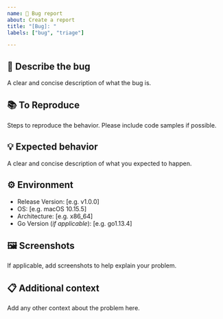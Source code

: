 ```yaml
---
name: 🐛 Bug report
about: Create a report
title: "[Bug]: "
labels: ["bug", "triage"]

---
```


## 🐞 Describe the bug

A clear and concise description of what the bug is.

## 📚 To Reproduce

Steps to reproduce the behavior. Please include code samples if possible.

## 💡 Expected behavior

A clear and concise description of what you expected to happen.

## ⚙️ Environment

- Release Version: [e.g. v1.0.0]
- OS: [e.g. macOS 10.15.5]
- Architecture: [e.g. x86_64]
- Go Version (*if applicable*): [e.g. go1.13.4]

## 🖼️ Screenshots

If applicable, add screenshots to help explain your problem.

## 📋 Additional context

Add any other context about the problem here.
